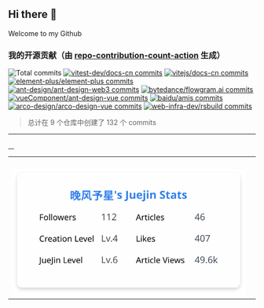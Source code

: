 ## Hi there 👋

Welcome to my Github

<!-- PR_STATS_START -->
### 我的开源贡献（由 [repo-contribution-count-action](https://github.com/lxKylin/repo-contribution-count-action) 生成）

<img src="https://img.shields.io/static/v1?label=Total+commits&message=132+in+9+repos&color=red&style=flat" alt="Total commits">
<a href="https://github.com/vitest-dev/docs-cn"><img src="https://img.shields.io/static/v1?label=vitest-dev%2Fdocs-cn&message=65+commits&color=red&style=flat" alt="vitest-dev/docs-cn commits"></a>
<a href="https://github.com/vitejs/docs-cn"><img src="https://img.shields.io/static/v1?label=vitejs%2Fdocs-cn&message=38+commits&color=orange&style=flat" alt="vitejs/docs-cn commits"></a>
<a href="https://github.com/element-plus/element-plus"><img src="https://img.shields.io/static/v1?label=element-plus%2Felement-plus&message=12+commits&color=brightgreen&style=flat" alt="element-plus/element-plus commits"></a>
<a href="https://github.com/ant-design/ant-design-web3"><img src="https://img.shields.io/static/v1?label=ant-design%2Fant-design-web3&message=5+commits&color=green&style=flat" alt="ant-design/ant-design-web3 commits"></a>
<a href="https://github.com/bytedance/flowgram.ai"><img src="https://img.shields.io/static/v1?label=bytedance%2Fflowgram.ai&message=4+commits&color=green&style=flat" alt="bytedance/flowgram.ai commits"></a>
<a href="https://github.com/vueComponent/ant-design-vue"><img src="https://img.shields.io/static/v1?label=vueComponent%2Fant-design-vue&message=3+commits&color=green&style=flat" alt="vueComponent/ant-design-vue commits"></a>
<a href="https://github.com/baidu/amis"><img src="https://img.shields.io/static/v1?label=baidu%2Famis&message=2+commits&color=green&style=flat" alt="baidu/amis commits"></a>
<a href="https://github.com/arco-design/arco-design-vue"><img src="https://img.shields.io/static/v1?label=arco-design%2Farco-design-vue&message=2+commits&color=green&style=flat" alt="arco-design/arco-design-vue commits"></a>
<a href="https://github.com/web-infra-dev/rsbuild"><img src="https://img.shields.io/static/v1?label=web-infra-dev%2Frsbuild&message=1+commits&color=green&style=flat" alt="web-infra-dev/rsbuild commits"></a>

> 总计在 9 个仓库中创建了 132 个 commits

<!-- PR_STATS_END -->

<hr>

<a href="https://github.com/element-plus/element-plus/commits?author=lxKylin">
<img align="center" src="https://raw.githubusercontent.com/lxKylin/lxKylin/svg/element-plus.svg" alt="" /> 
</a>
<a href="https://github.com/vitest-dev/docs-cn/commits?author=lxKylin">
<img align="center" src="https://raw.githubusercontent.com/lxKylin/lxKylin/svg/docs-cn.svg" alt="" /> 
</a>
<a href="https://github.com/ant-design/ant-design/commits?author=lxKylin">
<img align="center" src="https://raw.githubusercontent.com/lxKylin/lxKylin/svg/ant-design.svg" alt="" /> 
</a>
<a href="https://github.com/ant-design/ant-design-web3/commits?author=lxKylin">
<img align="center" src="https://raw.githubusercontent.com/lxKylin/lxKylin/svg/ant-design-web3.svg" alt="" /> 
</a>

<table>
  <tr>
    <td><img align="center" src="https://github-readme-stats.vercel.app/api?username=lxKylin&show_icons=true&hide_border=true" alt="" /></td>
    <td><img align="center" src="https://github-readme-stats.vercel.app/api/top-langs/?username=lxKylin&layout=compact&hide_border=true" alt="" /></td>
  </tr>
  <tr>
    <td><img align="center" src="./image/juejin.svg" alt="" /></td>
  </tr>
</table>
